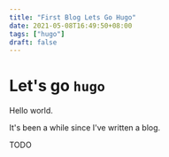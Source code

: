 ```yaml
---
title: "First Blog Lets Go Hugo"
date: 2021-05-08T16:49:50+08:00
tags: ["hugo"]
draft: false
---
```


# Let's go `hugo`

Hello world.

It's been a while since I've written a blog.

TODO